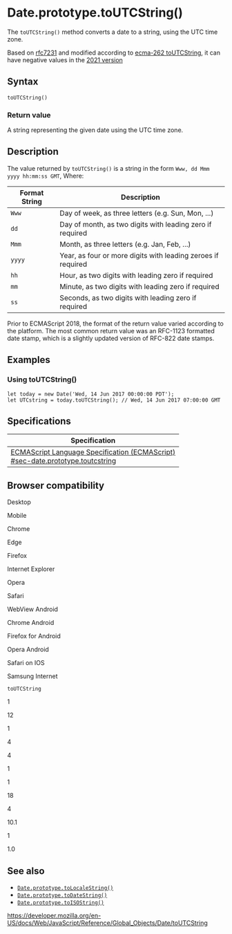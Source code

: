Date.prototype.toUTCString()
============================

The `toUTCString()` method converts a date to a string, using the UTC time zone.

Based on [rfc7231](https://datatracker.ietf.org/doc/html/rfc7231#section-7.1.1.1) and modified according to [ecma-262 toUTCString](https://www.ecma-international.org/ecma-262/10.0/index.html#sec-date.prototype.toutcstring), it can have negative values in the [2021 version](https://tc39.es/ecma262/#sec-date.prototype.toutcstring)

Syntax
------

    toUTCString()

### Return value

A string representing the given date using the UTC time zone.

Description
-----------

The value returned by `toUTCString()` is a string in the form `Www, dd Mmm yyyy hh:mm:ss GMT`, Where:

<table><thead><tr class="header"><th>Format String</th><th>Description</th></tr></thead><tbody><tr class="odd"><td><code>Www</code></td><td>Day of week, as three letters (e.g. Sun, Mon, ...)</td></tr><tr class="even"><td><code>dd</code></td><td>Day of month, as two digits with leading zero if required</td></tr><tr class="odd"><td><code>Mmm</code></td><td>Month, as three letters (e.g. Jan, Feb, ...)</td></tr><tr class="even"><td><code>yyyy</code></td><td>Year, as four or more digits with leading zeroes if required</td></tr><tr class="odd"><td><code>hh</code></td><td>Hour, as two digits with leading zero if required</td></tr><tr class="even"><td><code>mm</code></td><td>Minute, as two digits with leading zero if required</td></tr><tr class="odd"><td><code>ss</code></td><td>Seconds, as two digits with leading zero if required</td></tr></tbody></table>

Prior to ECMAScript 2018, the format of the return value varied according to the platform. The most common return value was an RFC-1123 formatted date stamp, which is a slightly updated version of RFC-822 date stamps.

Examples
--------

### Using toUTCString()

    let today = new Date('Wed, 14 Jun 2017 00:00:00 PDT');
    let UTCstring = today.toUTCString(); // Wed, 14 Jun 2017 07:00:00 GMT

Specifications
--------------

<table><thead><tr class="header"><th>Specification</th></tr></thead><tbody><tr class="odd"><td><a href="https://tc39.es/ecma262/#sec-date.prototype.toutcstring">ECMAScript Language Specification (ECMAScript)<br />
<span class="small">#sec-date.prototype.toutcstring</span></a></td></tr></tbody></table>

Browser compatibility
---------------------

Desktop

Mobile

Chrome

Edge

Firefox

Internet Explorer

Opera

Safari

WebView Android

Chrome Android

Firefox for Android

Opera Android

Safari on IOS

Samsung Internet

`toUTCString`

1

12

1

4

4

1

1

18

4

10.1

1

1.0

See also
--------

-   [`Date.prototype.toLocaleString()`](tolocalestring)
-   [`Date.prototype.toDateString()`](todatestring)
-   [`Date.prototype.toISOString()`](toisostring)

<a href="https://developer.mozilla.org/en-US/docs/Web/JavaScript/Reference/Global_Objects/Date/toUTCString" class="_attribution-link">https://developer.mozilla.org/en-US/docs/Web/JavaScript/Reference/Global_Objects/Date/toUTCString</a>
